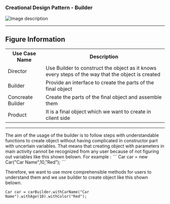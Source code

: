 ### Creational Design Pattern - Builder

![Image description](https://github.com/Rapter1990/Software-Design-Pattren-Examples-in-Java/blob/master/images/creational_builder.png)

<hr>
<h2>Figure Information</h2>

<table>
  <tr>
    <th>Use Case Name</th>
    <th>Description</th>
  </tr>
  <tr>
    <td>Director</td>
    <td>Use Builder to construct the object as it knows every steps of the way that the object is created</td>
  </tr>
  <tr>
    <td>Builder</td>
    <td>Provide an interface to create the parts of the final object </td>
  </tr>
  <tr>
    <td>Concreate Builder</td>
    <td>Create the parts of the final object and assemble them</td>
  </tr>
  <tr>
    <td>Product</td>
    <td>It is a final object which we want to create in client side</td>
  </tr>
</table>

<hr>
The aim of the usage of the builder is to follow steps with understandable functions to create object without having complicated in constructor part with uncertain variables. That means that creating object with parameters in main activity cannot be recognized from any user because of not figuring out variables like this shown belown.
For example :
```
Car car = new Car("Car Name",10,"Red"); 
```

Therefore, we want to use more comprehensible methods for users to understand them and we use builder to create object like this shown belown.
```
Car car = carBuilder.withCarName("Car Name").withAge(10).withColor("Red");
```
